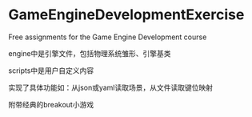 # GameEngineDevelopmentExercise
 Free assignments for the Game Engine Development course
 
engine中是引擎文件，包括物理系统雏形、引擎基类

scripts中是用户自定义内容

实现了具体功能如：从json或yaml读取场景，从文件读取键位映射

附带经典的breakout小游戏
